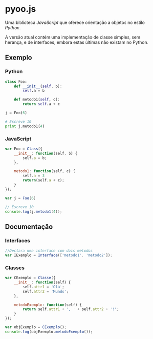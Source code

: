 # pyoo.js

Uma biblioteca *JavaScript* que oferece orientação a objetos
no estilo *Python*.

A versão atual contém uma implementação de classe simples, sem herança, e
de interfaces, embora estas últimas não existam no Python.

## Exemplo

### Python

```python
class Foo:
    def __init__(self, b):
        self.a = b

    def metodo1(self, c):
        return self.a + c

j = Foo(6)

# Escreve 10
print j.metodo1(4)
```

### JavaScript

```javascript
var Foo = Class({
    __init__: function(self, b) {
        self.a = b;
    },

    metodo1: function(self, c) {
        self.a = 3
        return(self.a + c);
    }
});

var j = Foo(6)

// Escreve 10
console.log(j.metodo1(4));
```

## Documentação

### Interfaces

```javascript
//Declara uma interface com dois métodos
var IExemplo = Interface(['metodo1', 'metodo2']);
```

### Classes

```javascript
var CExemplo = Classe({
    __init__: function(self) {
        self.attr1 = 'Olá';
        self.attr2 = 'Mundo';
    },

    metodoExemplo: function(self) {
        return self.attr1 + ', ' + self.attr2 + '!';
    }
});

var objExemplo = CExemplo();
console.log(objExemplo.metodoExemplo());
```
